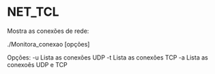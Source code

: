# NET_TCL
Mostra as conexões de rede:

./Monitora_conexao [opções]

  Opções:
    -u Lista as conexões UDP 
    -t Lista as conexões TCP
    -a Lista as conexoẽs UDP e TCP
